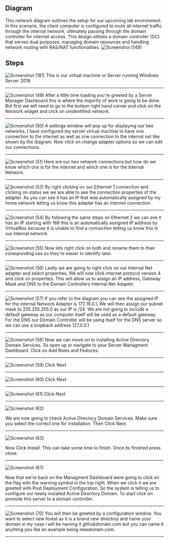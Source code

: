## Diagram
This network diagram outlines the setup for our upcoming lab environment. In this scenario, the client computer is configured to route all internet traffic through the internal network, ultimately passing through the domain controller for internet access. This design utilizes a domain controller (DC) that serves dual purposes: managing domain resources and handling network routing with RAS/NAT functionalities. 
![Screenshot (149)](https://github.com/user-attachments/assets/9d2b9083-431d-4be8-beea-201f24951ea9)


## Steps
![Screenshot (181)](https://github.com/user-attachments/assets/2fc44589-4d67-44a4-9bdb-566a0451330e)
This is our virtual machine or Server running Windows Server 2019

--------------------------------------------------------------------------------------------

![Screenshot (49)](https://github.com/user-attachments/assets/a27996f7-1303-44e6-9f93-ff032653557b)
After a little time loading you're greeted by a Server Manager Dashboard this is where the majority of work is going to be done. But first we will need to go to the bottom right hand corner and click on the Network widget and click on unidentified network.

--------------------------------------------------------------------------------------------


![Screenshot (50)](https://github.com/user-attachments/assets/5b453ea0-621d-4215-b467-e32aea9eb47f)
A settings window will pop up for displaying our two networks. I have configured my server virtual machine to have one connection to the internet as well as one connection to the internal net like shown by the diagram. Now click on change adapter options so we can edit our connections.

--------------------------------------------------------------------------------------------

![Screenshot (51)](https://github.com/user-attachments/assets/28b35f07-0824-4679-8bce-b77cb7cc9087)
Here are our two network connections but how do we know which one is for the internet and which one is for the internal Network. 

--------------------------------------------------------------------------------------------

![Screenshot (53)](https://github.com/user-attachments/assets/9d6463b2-c6f9-4fce-aabe-20e70e41d180)
By right clicking on our Ethernet 1 connection and clicking on status we we are able to see the connection properties of the adapter. As you can see it has an IP that was automatically assigned by my home network letting us know this adapter has an internet connection.

--------------------------------------------------------------------------------------------

![Screenshot (54)](https://github.com/user-attachments/assets/14ac597c-004b-4248-aa75-572216c79116)
By following the same steps on Ethernet 2 we can see it has an IP starting with 169 this is an automatically assigned IP address by VirtualBox because it is unable to find a connection letting us know this is our internal network.

--------------------------------------------------------------------------------------------

![Screenshot (55)](https://github.com/user-attachments/assets/b32a5635-9085-463c-8af0-91fa57230aea)
Now lets right click on both and rename them to their coresponding use so they're easier to identify later. 

--------------------------------------------------------------------------------------------


![Screenshot (56)](https://github.com/user-attachments/assets/fe61415d-7fec-4f26-acba-1938e6828a2a)
Lastly we are going to right click on our Internal Net adapter and select properties. We will now click internet protocol version 4 and click on properties. This will allow us to assign an IP address, Gateway Mask and DNS to the Domain Controllers Internal Net Adapter.

--------------------------------------------------------------------------------------------

![Screenshot (57)](https://github.com/user-attachments/assets/c89b13c7-eccf-45e3-96bf-b966cade19de)
If you refer to the diagram you can see the assigned IP for the internal Network Adapter is 172.16.0.1, We will then assign our subnet mask to 255.255.255.0 as our IP is /24. We are not going to include a default gateway as our computer itself will be used as a default gateway. For the DNS our Domain Controller will be using itself for the DNS server so we can use a loopback address 127.0.0.1

--------------------------------------------------------------------------------------------

![Screenshot (58)](https://github.com/user-attachments/assets/6173977a-d227-4aef-8643-d28fb212c53d)
Now we can move on to installing Active Directory Domain Services. So open up or navigate to your Server Managment Dashboard. Click on Add Roles and Features.

--------------------------------------------------------------------------------------------

![Screenshot (59)](https://github.com/user-attachments/assets/1bc9c64b-1477-49bb-b324-9a00574ca8f4)
Click Next

--------------------------------------------------------------------------------------------

![Screenshot (60)](https://github.com/user-attachments/assets/c686b508-099b-433d-8f0f-1cb8f2f15e10)
Click Next

--------------------------------------------------------------------------------------------


![Screenshot (61)](https://github.com/user-attachments/assets/2475d874-16c1-454e-9535-b7296830a5b1)
Click Next

--------------------------------------------------------------------------------------------

![Screenshot (62)](https://github.com/user-attachments/assets/c60cbb4b-4378-46cb-9188-4b0661a8f9c2)

We are now going to check Active Directory Domain Services. Make sure you select the correct one for installation. Then Click Next.

--------------------------------------------------------------------------------------------

![Screenshot (63)](https://github.com/user-attachments/assets/07950ce0-fbc3-41fd-8f89-c9ccd14d0c8e)

Now Click Install. This can take some time to finish. Once its finished press close.

--------------------------------------------------------------------------------------------

![Screenshot (67)](https://github.com/user-attachments/assets/f5a550ce-682f-426a-8de2-742ba7e705cc)

Now that we're back on the Managment Dashboard were going to click on the flag with the warning symbol in the top right. When we click it we are greeted with Post Deployment Configuration. So the system is telling us to configure our newly installed Active Directory Domain. To start click on promote this server to a domain controller. 

--------------------------------------------------------------------------------------------

![Screenshot (70)](https://github.com/user-attachments/assets/2226b4d7-899f-4f4a-9a69-12418db73579)
You will then be greeted by a configuration window. You want to select new forest as it is a brand new directroy and name your domain in my case i will be naming it githubdomain.com but you can name it anyhting you like an example being newdomain.com.

---------------------------------------------------------------------------------------------










